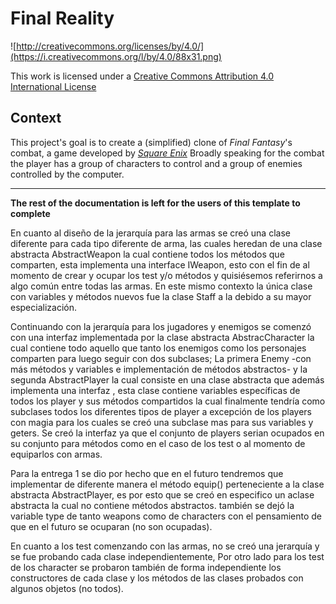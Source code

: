 Final Reality
=============

![http://creativecommons.org/licenses/by/4.0/](https://i.creativecommons.org/l/by/4.0/88x31.png)

This work is licensed under a 
[Creative Commons Attribution 4.0 International License](http://creativecommons.org/licenses/by/4.0/)

Context
-------

This project's goal is to create a (simplified) clone of _Final Fantasy_'s combat, a game developed
by [_Square Enix_](https://www.square-enix.com)
Broadly speaking for the combat the player has a group of characters to control and a group of 
enemies controlled by the computer.

---

**The rest of the documentation is left for the users of this template to complete**

En cuanto al diseño de la jerarquía para las armas se creó una clase diferente para cada tipo diferente de arma, las cuales heredan de una clase abstracta AbstractWeapon la cual contiene todos los métodos que comparten, esta implementa una interface IWeapon, esto con el fin de al momento de crear y ocupar  los test y/o métodos  y  quisiésemos referirnos a algo común entre todas las armas. En este mismo contexto la única clase con variables y métodos nuevos fue la clase Staff a la debido a su mayor especialización.

Continuando con la jerarquía para los jugadores y enemigos se comenzó con una interfaz implementada por la clase abstracta AbstracCharacter la cual contiene todo aquello que tanto los enemigos como los personajes comparten para luego seguir con dos subclases; La primera Enemy -con más métodos y variables e implementación de métodos abstractos- y la segunda AbstractPlayer la cual consiste en una clase abstracta que además implementa una interfaz , esta clase contiene variables específicas de todos los player y sus métodos compartidos la cual finalmente tendría como subclases todos los diferentes tipos de player a excepción de los players con magia para los cuales se creó una subclase mas para sus variables y geters.  Se creó la interfaz ya que el conjunto de players serian ocupados en su conjunto para métodos como en el caso de los test o al momento de equiparlos con armas.


Para la entrega 1 se dio por hecho que en el futuro tendremos que implementar de diferente manera el método equip() perteneciente a la clase abstracta AbstractPlayer,  es por esto que se creó en especifico un aclase abstracta la cual no contiene métodos abstractos. también se dejó la variable type de tanto weapons como de characters con el pensamiento de que en el futuro se ocuparan (no son ocupadas). 

En cuanto a los test comenzando con las armas,  no se creó una jerarquía y se fue probando cada clase independientemente, Por otro lado para los test de los character se probaron también de forma independiente los constructores de cada clase y los métodos de las clases probados con algunos objetos (no todos).
